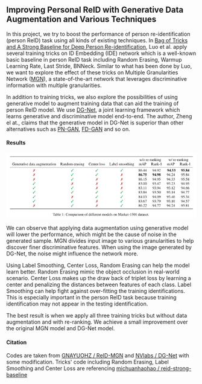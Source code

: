 ## Improving Personal ReID with Generative Data Augmentation and Various Techniques

In this project, we try to boost the performance of person re-identification (person ReID) task using all kinds of existing techniques.
In [Bag of Tricks and A Strong Baseline for Deep Person Re-identification](https://arxiv.org/abs/1903.07071), Luo et al. apply 
several training tricks on ID Embedding (IDE) network which is a well-known basic baseline in person ReID task including Random Erasing, Warmup Learning Rate, Last Stride, BNNeck.
Similar to what has been done by Luo, we want to explore the effect of these tricks on Multiple Granularities Network ([MGN](https://arxiv.org/pdf/1804.01438v1.pdf)), a state-of-the-art network that 
leverages discriminative information with multiple granularities.  

In addition to training tricks, we also explore the possibilities of using generative model to augment training data that 
can aid the training of person ReID model. We use [DG-Net](https://arxiv.org/abs/1904.07223), a joint learning framework which 
learns generative and discriminative model end-to-end. The author, Zheng el at., claims that the generative model in DG-Net 
is superior than other alternatives such as [PN-GAN](https://arxiv.org/abs/1712.02225), [FD-GAN](https://arxiv.org/abs/1712.02225) and so on. 

#### Results
![Experiment results](assets/results.png)

We can observe that applying data augmentation using generative model will lower the performance, 
which might be the cause of noise in the generated sample. MGN divides input image to various granularities to help discover
 finer discriminative features. When using the image generated by DG-Net, the noise might influence the network more. 

Using Label Smoothing, Center Loss, Random Erasing can help the model learn better. Random Erasing mimic the object occlusion in real-world 
scenario. Center Loss makes up the draw back of triplet loss by learning a center and penalizing the distances between features of each class.
Label Smoothing can help fight against over-fitting the training identifications. This is especially important in the person ReID task because
training identification may not appear in the testing identification.

The best result is when we apply all three training tricks but without data augmentation and with re-ranking. We achieve a small improvement
over the original MGN model and DG-Net model. 


#### Citation
Codes are taken from [GNAYUOHZ / ReID-MGN](https://github.com/GNAYUOHZ/ReID-MGN) and [NVlabs / DG-Net](https://github.com/NVlabs/DG-Net) with some modification. 
Tricks' code including Random Erasing, Label Smoothing and Center Loss are referencing [michuanhaohao / reid-strong-baseline](https://arxiv.org/abs/1904.07223)




